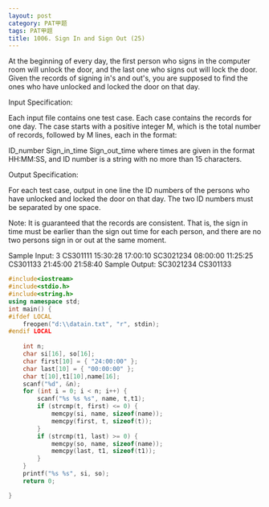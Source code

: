 ```yaml
---
layout: post
category: PAT甲题
tags: PAT甲题
title: 1006. Sign In and Sign Out (25)
---
```

At the beginning of every day, the first person who signs in the computer room will unlock the door, and the last one who signs out will lock the door. Given the records of signing in's and out's, you are supposed to find the ones who have unlocked and locked the door on that day.

Input Specification:

Each input file contains one test case. Each case contains the records for one day. The case starts with a positive integer M, which is the total number of records, followed by M lines, each in the format:

ID_number Sign_in_time Sign_out_time
where times are given in the format HH:MM:SS, and ID number is a string with no more than 15 characters.

Output Specification:

For each test case, output in one line the ID numbers of the persons who have unlocked and locked the door on that day. The two ID numbers must be separated by one space.

Note: It is guaranteed that the records are consistent. That is, the sign in time must be earlier than the sign out time for each person, and there are no two persons sign in or out at the same moment.

Sample Input:
3
CS301111 15:30:28 17:00:10
SC3021234 08:00:00 11:25:25
CS301133 21:45:00 21:58:40
Sample Output:
SC3021234 CS301133
```c++
#include<iostream>
#include<stdio.h>
#include<string.h>
using namespace std;
int main() {
#ifdef LOCAL
	freopen("d:\\datain.txt", "r", stdin);
#endif LOCAL
	
	int n;
	char si[16], so[16];
	char first[10] = { "24:00:00" };
	char last[10] = { "00:00:00" };
	char t[10],t1[10],name[16];
	scanf("%d", &n);
	for (int i = 0; i < n; i++) {
		scanf("%s %s %s", name, t,t1);
		if (strcmp(t, first) <= 0) {
			memcpy(si, name, sizeof(name));
			memcpy(first, t, sizeof(t));
		}
		if (strcmp(t1, last) >= 0) {
			memcpy(so, name, sizeof(name));
			memcpy(last, t1, sizeof(t1));
		}
	}
	printf("%s %s", si, so);
	return 0;

}
```